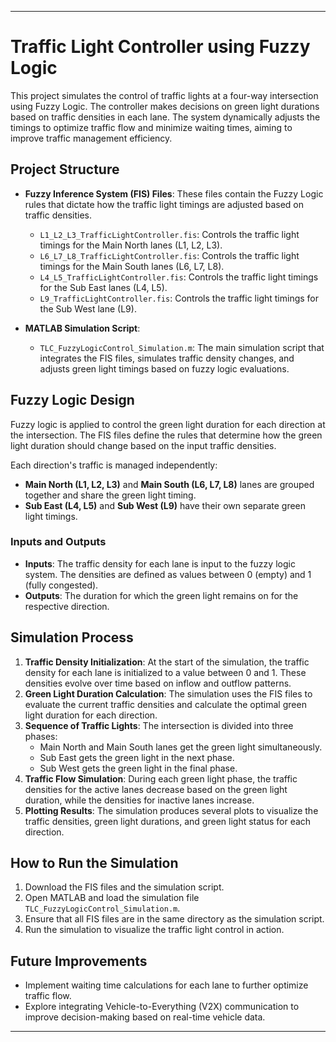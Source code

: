 
---

# Traffic Light Controller using Fuzzy Logic

This project simulates the control of traffic lights at a four-way intersection using Fuzzy Logic. The controller makes decisions on green light durations based on traffic densities in each lane. The system dynamically adjusts the timings to optimize traffic flow and minimize waiting times, aiming to improve traffic management efficiency.

## Project Structure

- **Fuzzy Inference System (FIS) Files**: These files contain the Fuzzy Logic rules that dictate how the traffic light timings are adjusted based on traffic densities.
  - `L1_L2_L3_TrafficLightController.fis`: Controls the traffic light timings for the Main North lanes (L1, L2, L3).
  - `L6_L7_L8_TrafficLightController.fis`: Controls the traffic light timings for the Main South lanes (L6, L7, L8).
  - `L4_L5_TrafficLightController.fis`: Controls the traffic light timings for the Sub East lanes (L4, L5).
  - `L9_TrafficLightController.fis`: Controls the traffic light timings for the Sub West lane (L9).

- **MATLAB Simulation Script**: 
  - `TLC_FuzzyLogicControl_Simulation.m`: The main simulation script that integrates the FIS files, simulates traffic density changes, and adjusts green light timings based on fuzzy logic evaluations.

## Fuzzy Logic Design

Fuzzy logic is applied to control the green light duration for each direction at the intersection. The FIS files define the rules that determine how the green light duration should change based on the input traffic densities.

Each direction's traffic is managed independently:
- **Main North (L1, L2, L3)** and **Main South (L6, L7, L8)** lanes are grouped together and share the green light timing.
- **Sub East (L4, L5)** and **Sub West (L9)** have their own separate green light timings.

### Inputs and Outputs
- **Inputs**: The traffic density for each lane is input to the fuzzy logic system. The densities are defined as values between 0 (empty) and 1 (fully congested).
- **Outputs**: The duration for which the green light remains on for the respective direction.

## Simulation Process

1. **Traffic Density Initialization**: At the start of the simulation, the traffic density for each lane is initialized to a value between 0 and 1. These densities evolve over time based on inflow and outflow patterns.
2. **Green Light Duration Calculation**: The simulation uses the FIS files to evaluate the current traffic densities and calculate the optimal green light duration for each direction.
3. **Sequence of Traffic Lights**: The intersection is divided into three phases:
   - Main North and Main South lanes get the green light simultaneously.
   - Sub East gets the green light in the next phase.
   - Sub West gets the green light in the final phase.
4. **Traffic Flow Simulation**: During each green light phase, the traffic densities for the active lanes decrease based on the green light duration, while the densities for inactive lanes increase.
5. **Plotting Results**: The simulation produces several plots to visualize the traffic densities, green light durations, and green light status for each direction.

## How to Run the Simulation

1. Download the FIS files and the simulation script.
2. Open MATLAB and load the simulation file `TLC_FuzzyLogicControl_Simulation.m`.
3. Ensure that all FIS files are in the same directory as the simulation script.
4. Run the simulation to visualize the traffic light control in action.

## Future Improvements

- Implement waiting time calculations for each lane to further optimize traffic flow.
- Explore integrating Vehicle-to-Everything (V2X) communication to improve decision-making based on real-time vehicle data.

---
